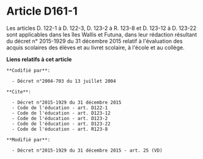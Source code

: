 # Article D161-1

Les articles D. 122-1 à D. 122-3, D. 123-2 à R. 123-8 et D. 123-12 à D. 123-22 sont applicables dans les îles Wallis et
Futuna, dans leur rédaction résultant du décret n° 2015-1929 du 31 décembre 2015 relatif à l'évaluation des acquis scolaires
des élèves et au livret scolaire, à l'école et au collège.

**Liens relatifs à cet article**

	**Codifié par**:

	  - Décret n°2004-703 du 13 juillet 2004

	**Cite**:

	  - Décret n°2015-1929 du 31 décembre 2015
	  - Code de l'éducation - art. D122-1
	  - Code de l'éducation - art. D123-12
	  - Code de l'éducation - art. D123-2
	  - Code de l'éducation - art. D123-22
	  - Code de l'éducation - art. R123-8

	**Modifié par**:

	  - Décret n°2015-1929 du 31 décembre 2015 - art. 25 (VD)
